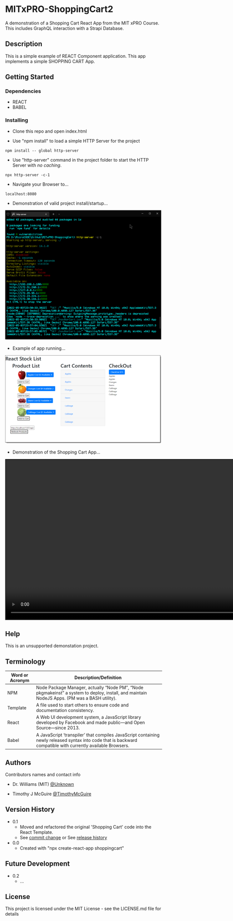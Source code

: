 # MITxPRO-ShoppingCart2

A demonstration of a Shopping Cart React App from the MIT xPRO Course.
This includes GraphQL interaction with a Strapi Database.


## Description

This is a simple example of REACT Component application.
This app implements a simple SHOPPING CART App.

## Getting Started


### Dependencies

* REACT
* BABEL


### Installing

* Clone this repo and open index.html

* Use "npm install" to load a simple HTTP Server for the project
```
npm install -- global http-server
```

* Use "http-server" command in the project folder to start the HTTP Server with *no caching*.
```
npx http-server -c-1
```

* Navigate your Browser to...
```
localhost:8080
```

* Demonstration of valid project install/startup...

<p align="left"><img src=".\app-example.png" width="720" title="Server Valid Startup..."></p>

* Example of app running...

<p align="left"><img src=".\app-running.png" width="720" title="App Running..."></p>


* Demonstration of the Shopping Cart App...

<video id="demo-video" style="border-style:solid; border-width:2px" src="[https://user-images.githubusercontent.com/8990676/158492176-6917b8ce-2b35-4b26-9e87-8886f31f3998.mp4](https://user-images.githubusercontent.com/8990676/175846966-b1a2d738-4f7a-4ec3-8a53-a4470a1707fa.mp4)" width="1024" allowfullscreen="allowfullscreen" webkitallowfullscreen="webkitallowfullscreen" mozallowfullscreen="mozallowfullscreen" allow="autoplay *" loop autoplay autobuffer controls muted>
Your browser does not support the HTML5 player.
</video>
</p>



## Help

This is an unsupported demonstation project.

## Terminology

| Word or Acronym	| Description/Definition                                |
|-------------------|-------------------------------------------------------|
|  NPM	            | Node Package Manager, actually “Node PM”, “Node pkgmakeinst” a system to deploy, install, and maintain NodeJS Apps. (PM was a BASH utility).
|  Template	        | A file used to start others to ensure code and documentation consistency.
|  React            | A Web UI development system, a JavaScript library developed by Facebook and made public—and Open Source—since 2013.
|  Babel            | A JavaScript ‘transpiler’ that compiles JavaScript containing newly released syntax into code that is backward compatible with currently available Browsers.


## Authors

Contributors names and contact info

* Dr. Williams (MIT) [@Unknown](https://twitter.com/Unknown)

* Timothy J McGuire [@TimothyMcGuire](https://twitter.com/TimothyMcGuire)


## Version History

* 0.1
    * Moved and refactored the original 'Shopping Cart' code into the React Template.
    * See [commit change]() or See [release history]()
* 0.0
    * Created with "npx create-react-app shoppingcart"

## Future Development

* 0.2
    * ...


## License

This project is licensed under the MIT License - see the LICENSE.md file for details
